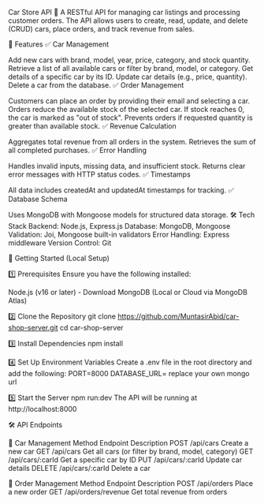 Car Store API 🚗
A RESTful API for managing car listings and processing customer orders. The API allows users to create, read, update, and delete (CRUD) cars, place orders, and track revenue from sales.

📌 Features
✅ Car Management

Add new cars with brand, model, year, price, category, and stock quantity.
Retrieve a list of all available cars or filter by brand, model, or category.
Get details of a specific car by its ID.
Update car details (e.g., price, quantity).
Delete a car from the database.
✅ Order Management

Customers can place an order by providing their email and selecting a car.
Orders reduce the available stock of the selected car.
If stock reaches 0, the car is marked as "out of stock".
Prevents orders if requested quantity is greater than available stock.
✅ Revenue Calculation

Aggregates total revenue from all orders in the system.
Retrieves the sum of all completed purchases.
✅ Error Handling

Handles invalid inputs, missing data, and insufficient stock.
Returns clear error messages with HTTP status codes.
✅ Timestamps

All data includes createdAt and updatedAt timestamps for tracking.
✅ Database Schema

Uses MongoDB with Mongoose models for structured data storage.
🛠️ Tech Stack
Backend: Node.js, Express.js
Database: MongoDB, Mongoose
Validation: Joi, Mongoose built-in validators
Error Handling: Express middleware
Version Control: Git

🚀 Getting Started (Local Setup)

1️⃣ Prerequisites
Ensure you have the following installed:

Node.js (v16 or later) - Download
MongoDB (Local or Cloud via MongoDB Atlas)

2️⃣ Clone the Repository
git clone https://github.com/MuntasirAbid/car-shop-server.git
cd car-shop-server

3️⃣ Install Dependencies
npm install

4️⃣ Set Up Environment Variables
Create a .env file in the root directory and add the following:
PORT=8000
DATABASE_URL= replace your own mongo url

5️⃣ Start the Server
npm run:dev
The API will be running at http://localhost:8000

🛠️ API Endpoints

🔹 Car Management
Method Endpoint Description
POST /api/cars Create a new car
GET /api/cars Get all cars (or filter by brand, model, category)
GET /api/cars/:carId Get a specific car by ID
PUT /api/cars/:carId Update car details
DELETE /api/cars/:carId Delete a car

🔹 Order Management
Method Endpoint Description
POST /api/orders Place a new order
GET /api/orders/revenue Get total revenue from orders
